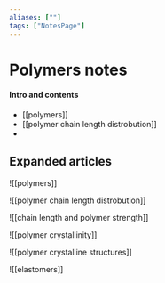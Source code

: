 ```yaml
---
aliases: [""]
tags: ["NotesPage"]
---
```


# Polymers notes
#### Intro and contents
- [[polymers]]
- [[polymer chain length distrobution]]
- 

## Expanded articles
![[polymers]]

![[polymer chain length distrobution]]

![[chain length and polymer strength]]

![[polymer crystallinity]]

![[polymer crystalline structures]]

![[elastomers]]